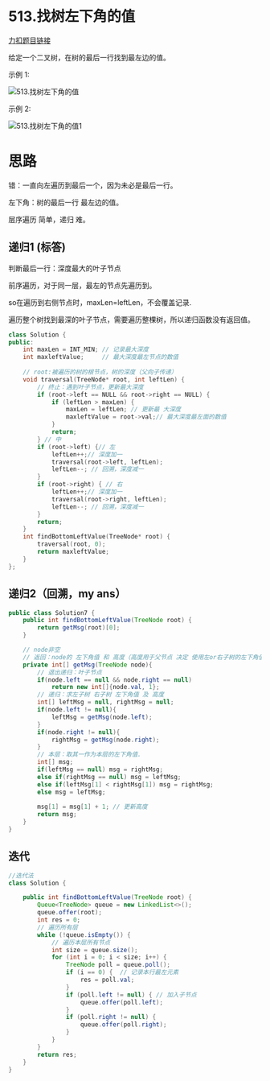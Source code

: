 # 513.找树左下角的值

[力扣题目链接](https://leetcode-cn.com/problems/find-bottom-left-tree-value/)

给定一个二叉树，在树的最后一行找到最左边的值。

示例 1:

![513.找树左下角的值](https://img-blog.csdnimg.cn/20210204152956836.png)

示例 2:

![513.找树左下角的值1](https://img-blog.csdnimg.cn/20210204153017586.png)

# 思路

错：一直向左遍历到最后一个，因为未必是最后一行。

左下角：树的最后一行 最左边的值。

层序遍历 简单，递归 难。

## 递归1 (标答)

判断最后一行：深度最大的叶子节点 

前序遍历，对于同一层，最左的节点先遍历到。

so在遍历到右侧节点时，maxLen=leftLen，不会覆盖记录.



遍历整个树找到最深的叶子节点，需要遍历整棵树，所以递归函数没有返回值。 

```CPP
class Solution {
public:
    int maxLen = INT_MIN; // 记录最大深度
    int maxleftValue;     // 最大深度最左节点的数值
    
    // root:被遍历的树的根节点，树的深度（父向子传递）
    void traversal(TreeNode* root, int leftLen) {
        // 终止：遇到叶子节点，更新最大深度
        if (root->left == NULL && root->right == NULL) {
            if (leftLen > maxLen) {
                maxLen = leftLen; // 更新最 大深度
                maxleftValue = root->val;// 最大深度最左面的数值
            }
            return;
        } // 中
        if (root->left) {// 左
            leftLen++;// 深度加一
            traversal(root->left, leftLen);
            leftLen--; // 回溯，深度减一
        }
        if (root->right) { // 右
            leftLen++;// 深度加一
            traversal(root->right, leftLen);
            leftLen--; // 回溯，深度减一
        }
        return;
    }
    int findBottomLeftValue(TreeNode* root) {
        traversal(root, 0);
        return maxleftValue;
    }
};
```

## 递归2（回溯，my ans）

```java
public class Solution7 {
    public int findBottomLeftValue(TreeNode root) {
        return getMsg(root)[0];
    }

    // node非空
    // 返回：node的 左下角值 和 高度（高度用于父节点 决定 使用左or右子树的左下角值）
    private int[] getMsg(TreeNode node){
        // 退出递归：叶子节点
        if(node.left == null && node.right == null)
            return new int[]{node.val, 1};
        // 递归：求左子树 右子树 左下角值 及 高度
        int[] leftMsg = null, rightMsg = null;
        if(node.left != null){
            leftMsg = getMsg(node.left);
        }
        if(node.right != null){
            rightMsg = getMsg(node.right);
        }
        // 本层：取其一作为本层的左下角值.
        int[] msg;
        if(leftMsg == null) msg = rightMsg;
        else if(rightMsg == null) msg = leftMsg;
        else if(leftMsg[1] < rightMsg[1]) msg = rightMsg;
        else msg = leftMsg;
        
        msg[1] = msg[1] + 1; // 更新高度
        return msg;
    }
}
```

## 迭代

```java
//迭代法
class Solution {

    public int findBottomLeftValue(TreeNode root) {
        Queue<TreeNode> queue = new LinkedList<>();
        queue.offer(root);
        int res = 0;
        // 遍历所有层
        while (!queue.isEmpty()) {
            // 遍历本层所有节点
            int size = queue.size();
            for (int i = 0; i < size; i++) {
                TreeNode poll = queue.poll();
                if (i == 0) {  // 记录本行最左元素
                    res = poll.val;
                }
                if (poll.left != null) { // 加入子节点
                    queue.offer(poll.left);
                }
                if (poll.right != null) {
                    queue.offer(poll.right);
                }
            }
        }
        return res;
    }
}
```


